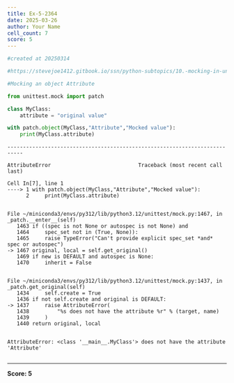 ```yaml
---
title: Ex-5-2364
date: 2025-03-26
author: Your Name
cell_count: 7
score: 5
---
```


```python
#created at 20250314
```


```python
#https://stevejoe1412.gitbook.io/ssn/python-subtopics/10.-mocking-in-unit-tests
```


```python
#Mocking an object Attribute
```


```python
from unittest.mock import patch
```


```python
class MyClass:
    attribute = "original value"
```


```python
with patch.object(MyClass,"Attribute","Mocked value"):
    print(MyClass.attribute)
```


    ---------------------------------------------------------------------------

    AttributeError                            Traceback (most recent call last)

    Cell In[7], line 1
    ----> 1 with patch.object(MyClass,"Attribute","Mocked value"):
          2     print(MyClass.attribute)


    File ~/miniconda3/envs/py312/lib/python3.12/unittest/mock.py:1467, in _patch.__enter__(self)
       1463 if ((spec is not None or autospec is not None) and
       1464     spec_set not in (True, None)):
       1465     raise TypeError("Can't provide explicit spec_set *and* spec or autospec")
    -> 1467 original, local = self.get_original()
       1469 if new is DEFAULT and autospec is None:
       1470     inherit = False


    File ~/miniconda3/envs/py312/lib/python3.12/unittest/mock.py:1437, in _patch.get_original(self)
       1434     self.create = True
       1436 if not self.create and original is DEFAULT:
    -> 1437     raise AttributeError(
       1438         "%s does not have the attribute %r" % (target, name)
       1439     )
       1440 return original, local


    AttributeError: <class '__main__.MyClass'> does not have the attribute 'Attribute'



```python

```


---
**Score: 5**
